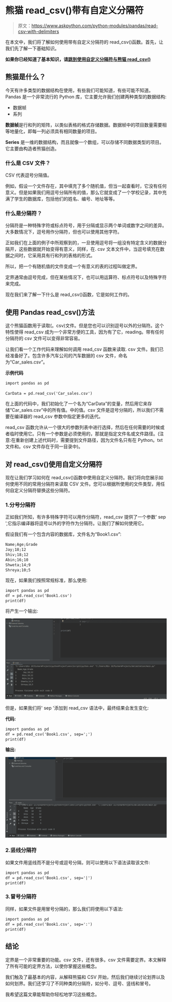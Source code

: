 # 熊猫 read_csv()带有自定义分隔符

> 原文：<https://www.askpython.com/python-modules/pandas/read-csv-with-delimiters>

在本文中，我们将了解如何使用带有自定义分隔符的 read_csv()函数。首先，让我们先了解一下基础知识。

**如果你已经知道了基本知识，请[跳到使用自定义分隔符与熊猫 read_csv()](#using-custom-delimiters-with-read-csv)**

## 熊猫是什么？

今天有许多类型的数据结构在使用，有些我们可能知道，有些可能不知道。Pandas 是一个非常流行的 Python 库，它主要允许我们创建两种类型的数据结构:

*   数据帧
*   系列

**数据帧**是行和列的矩阵，以类似表格的格式存储数据。数据帧中的项目数量需要相等地量化，即每一列必须具有相同数量的项目。

**Series** 是一维的数据结构，而且就像一个数组，可以存储不同数据类型的项目。它主要由构造者熊猫创造。

### 什么是 CSV 文件？

CSV 代表逗号分隔值。

例如，假设一个文件存在，其中填充了多个随机值，但当一起查看时，它没有任何意义。但是如果我们用逗号分隔所有的值，那么它就变成了一个学校记录，其中充满了学生的数据库，包括他们的姓名、编号、地址等等。

### 什么是分隔符？

分隔符是一种特殊字符或标点符号，用于分隔或显示两个单词或数字之间的差异。大多数情况下，逗号用作分隔符，但也可以使用其他字符。

正如我们在上面的例子中所观察到的，一旦使用逗号将一组没有特定含义的数据分隔开，这些数据就开始变得有意义，同样，在. csv 文本文件中，当逗号填充在数据之间时，它采用具有行和列的表格的形式。

所以，把一个有随机值的文件变成一个有意义的表的过程叫做定界。

定界通常由逗号完成，但在某些情况下，也可以用运算符、标点符号以及特殊字符来完成。

现在我们来了解一下什么是 read_csv()函数，它是如何工作的。

## 使用 Pandas read_csv()方法

这个熊猫函数用于读取(。csv)文件。但是您也可以识别逗号以外的分隔符。这个特性使得 read_csv 成为一个非常方便的工具，因为有了它，reading。带有任何分隔符的 csv 文件可以变得非常容易。

让我们看一个工作代码来理解如何调用 read_csv 函数来读取. csv 文件。我们已经准备好了。包含许多汽车公司的汽车数据的 csv 文件，命名为“Car_sales.csv”。

**示例代码**

```
import pandas as pd

CarData = pd.read_csv('Car_sales.csv')

```

在上面的代码中，我们初始化了一个名为“CarData”的变量，然后用它来存储“Car_sales.csv”中的所有值。中的值。csv 文件是逗号分隔的，所以我们不需要在编译器的 read_csv 参数中指定更多的迭代。

read_csv 函数允许从一个很大的参数列表中进行选择，然后在任何需要的时候或者临时使用它。只有一个参数是必须使用的，那就是指定文件名或文件路径。(注意:在重新创建上述代码时，需要提到文件路径，因为文件名只有在 Python。txt 文件和。csv 文件存在于同一目录中)。

## 对 read_csv()使用自定义分隔符

现在让我们学习如何在 read_csv()函数中使用自定义分隔符。我们将向您展示如何使用不同的常用分隔符来读取 CSV 文件。您可以根据所使用的文件类型，用任何自定义分隔符替换这些分隔符。

### 1.分号分隔符

正如我们所知，有许多特殊字符可以用作分隔符，read_csv 提供了一个参数' sep ',它指示编译器将逗号以外的字符作为分隔符。让我们了解如何使用它。

假设我们有一个包含内容的数据库，文件名为“Book1.csv”:

```
Name;Age;Grade
Jay;18;12
Shiv;18;12
Abin;16;10
Shweta;14;9
Shreya;10;5

```

现在，如果我们按照常规标准，那么使用:

```
import pandas as pd
df = pd.read_csv('Book1.csv')
print(df)

```

将产生一个输出:

![semicolon-nondelimited-output.png](img/2ca94ccb10ff21d848e632870e4dc1bc.png)

但是，如果我们将' sep '添加到 read_csv 语法中，最终结果会发生变化:

**代码:**

```
import pandas as pd
df = pd.read_csv('Book1.csv', sep=';')
print(df)

```

**输出:**

![semicolon-delimitation-output.png](img/8bd6536a7e03fb3b6e501dda560fd0fb.png)

### 2.竖线分隔符

如果文件用竖线而不是分号或逗号分隔，则可以使用以下语法读取该文件:

```
import pandas as pd
df = pd.read_csv('Book1.csv', sep='|')
print(df)

```

### 3.冒号分隔符

同样，如果文件是用冒号分隔的，那么我们将使用以下语法:

```
import pandas as pd
df = pd.read_csv('Book1.csv', sep=':')
print(df)

```

## 结论

定界是一个非常重要的功能。csv 文件，还有很多。csv 文件需要定界。本文解释了所有可能的定界方法，以使你掌握这些概念。

我们触及了最基本的内容，从解释熊猫和 CSV 开始，然后我们继续讨论划界以及如何划界。我们还学习了不同种类的分隔符，如分号、逗号、竖线和冒号。

我希望这篇文章能帮助你轻松地学习这些概念。